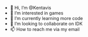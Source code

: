 - 👋 Hi, I’m @Kentavis
- 👀 I’m interested in games
- 🌱 I’m currently learning more code
- 💞️ I’m looking to collaborate on IDK
- 📫 How to reach me via my email

<!---
Kentavis/Kentavis is a ✨ special ✨ repository because its `README.md` (this file) appears on your GitHub profile.
You can click the Preview link to take a look at your changes.
--->
